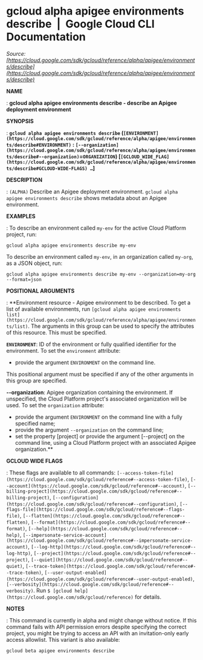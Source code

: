 # gcloud alpha apigee environments describe  |  Google Cloud CLI Documentation

*Source: [https://cloud.google.com/sdk/gcloud/reference/alpha/apigee/environments/describe](https://cloud.google.com/sdk/gcloud/reference/alpha/apigee/environments/describe)*

**NAME**

: **gcloud alpha apigee environments describe - describe an Apigee deployment environment**

**SYNOPSIS**

: **`gcloud alpha apigee environments describe` (`[ENVIRONMENT](https://cloud.google.com/sdk/gcloud/reference/alpha/apigee/environments/describe#ENVIRONMENT)` : `[--organization](https://cloud.google.com/sdk/gcloud/reference/alpha/apigee/environments/describe#--organization)`=`ORGANIZATION`) [`[GCLOUD_WIDE_FLAG](https://cloud.google.com/sdk/gcloud/reference/alpha/apigee/environments/describe#GCLOUD-WIDE-FLAGS) …`]**

**DESCRIPTION**

: `(ALPHA)` Describe an Apigee deployment environment.
`gcloud alpha apigee environments describe` shows metadata about an
Apigee environment.

**EXAMPLES**

: To describe an environment called ``my-env``
for the active Cloud Platform project, run:

```
gcloud alpha apigee environments describe my-env
```

To describe an environment called ``my-env``,
in an organization called ``my-org``, as a JSON
object, run:

```
gcloud alpha apigee environments describe my-env --organization=my-org --format=json
```

**POSITIONAL ARGUMENTS**

: **Environment resource - Apigee environment to be described. To get a list of
available environments, run `[gcloud alpha apigee
environments list](https://cloud.google.com/sdk/gcloud/reference/alpha/apigee/environments/list)`. The arguments in this group can be used to specify
the attributes of this resource.
This must be specified.

**`ENVIRONMENT`**:
ID of the environment or fully qualified identifier for the environment.
To set the `environment` attribute:

- provide the argument `ENVIRONMENT` on the command line.

This positional argument must be specified if any of the other arguments in this
group are specified.

**--organization**:
Apigee organization containing the environment. If unspecified, the Cloud
Platform project's associated organization will be used.
To set the `organization` attribute:

- provide the argument `ENVIRONMENT` on the command line with a fully
specified name;
- provide the argument `--organization` on the command line;
- set the property [project] or provide the argument [--project] on the command
line, using a Cloud Platform project with an associated Apigee organization.**

**GCLOUD WIDE FLAGS**

: These flags are available to all commands: `[--access-token-file](https://cloud.google.com/sdk/gcloud/reference#--access-token-file)`,
`[--account](https://cloud.google.com/sdk/gcloud/reference#--account)`, `[--billing-project](https://cloud.google.com/sdk/gcloud/reference#--billing-project)`,
`[--configuration](https://cloud.google.com/sdk/gcloud/reference#--configuration)`,
`[--flags-file](https://cloud.google.com/sdk/gcloud/reference#--flags-file)`,
`[--flatten](https://cloud.google.com/sdk/gcloud/reference#--flatten)`, `[--format](https://cloud.google.com/sdk/gcloud/reference#--format)`, `[--help](https://cloud.google.com/sdk/gcloud/reference#--help)`, `[--impersonate-service-account](https://cloud.google.com/sdk/gcloud/reference#--impersonate-service-account)`,
`[--log-http](https://cloud.google.com/sdk/gcloud/reference#--log-http)`,
`[--project](https://cloud.google.com/sdk/gcloud/reference#--project)`, `[--quiet](https://cloud.google.com/sdk/gcloud/reference#--quiet)`, `[--trace-token](https://cloud.google.com/sdk/gcloud/reference#--trace-token)`, `[--user-output-enabled](https://cloud.google.com/sdk/gcloud/reference#--user-output-enabled)`,
`[--verbosity](https://cloud.google.com/sdk/gcloud/reference#--verbosity)`.
Run `$ [gcloud help](https://cloud.google.com/sdk/gcloud/reference)` for details.

**NOTES**

: This command is currently in alpha and might change without notice. If this
command fails with API permission errors despite specifying the correct project,
you might be trying to access an API with an invitation-only early access
allowlist. This variant is also available:

```
gcloud beta apigee environments describe
```